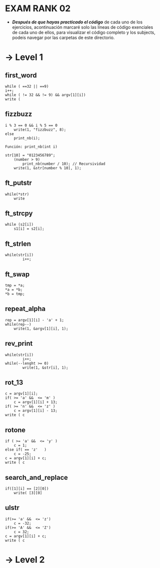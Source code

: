 # EXAM RANK 02

- ***Después de que hayas practicado el código*** de cada uno de los ejercicios, acontinuación marcaré solo las líneas de código exenciales de cada uno de ellos, para visualizar el código completo y los subjects, podeis navegar por las carpetas de este directorio.

# -> Level 1

## first_word
```
while ( ==32 || ==9)
i++;
while ( != 32 && != 9) && argv[1][i])
write (
```
## fizzbuzz
```
i % 3 == 0 && i % 5 == 0
	write(1, "fizzbuzz", 8);
else
	print_nb(i);

Función: print_nb(int i)

str[10] = "0123456789";
	(number > 9)
		print_nb(number / 10); // Recursividad
	write(1, &str[number % 10], 1);
```
## ft_putstr
```
while(*str)
	write
```


## ft_strcpy
```
while (s2[i])
	s1[i] = s2[i];
```

## ft_strlen
```
while(str[i])
		i++;
```
## ft_swap
```
tmp = *a;
*a = *b;
*b = tmp;
```
## repeat_alpha
```
rep = argv[1][i] - 'a' + 1;
while(rep--)
	write(1, &argv[1][i], 1);
```
## rev_print
```
while(str[i])
		i++;
while(--lenght >= 0)
		write(1, &str[i], 1);
```
## rot_13
```
c = argv[1][i];
if( >= 'a' &&  <= 'm' )
	c = argv[1][i] + 13;
if( >= 'n' &&  <= 'z' )
	c = argv[1][i] - 13;
write ( c
```
## rotone
```
if ( >= 'a' &&  <= 'y' )
	c = 1;
else if( == 'z'   )
	c = -25;
c = argv[1][i] + c;
write ( c
```
## search_and_replace
```
if([1][i] == [2][0])
	write( [3][0]
```
## ulstr
```
if(>= 'a' &&  <= 'z')
	c = -32;
if(>= 'A' &&  <= 'Z')
	c = 32;
c = argv[1][i] + c;
write ( c
```

# -> Level 2

##
